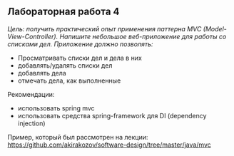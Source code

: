 ## Лабораторная работа 4

*Цель: получить практический опыт применения паттерна MVC (Model-View-Controller).
Напишите небольшое веб-приложение для работы со списками дел. Приложение должно
позволять:*

- Просматривать списки дел и дела в них
- добавлять/удалять списки дел
- добавлять дела
- отмечать дела, как выполненные

Рекомендации:
- использовать spring mvc
- использовать средства spring-framework для DI (dependency injection)

Пример, который был рассмотрен на лекции:
https://github.com/akirakozov/software-design/tree/master/java/mvc